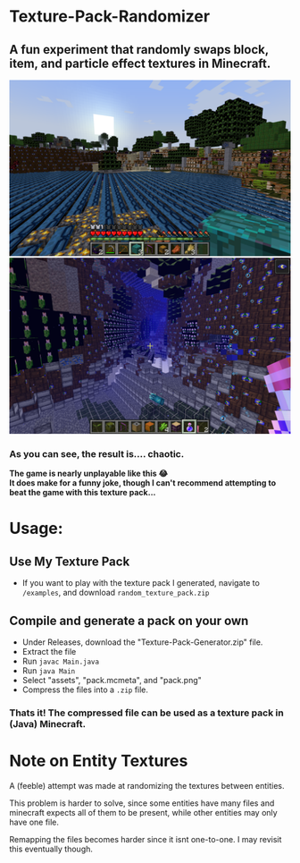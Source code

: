 # Texture-Pack-Randomizer
## A fun experiment that randomly swaps block, item, and particle effect textures in Minecraft.
![Example 1](https://github.com/Trevin-Small/Texture-Pack-Randomizer/blob/main/examples/wtf.png)
![Example 2](https://github.com/Trevin-Small/Texture-Pack-Randomizer/blob/main/examples/underwater.png)
### As you can see, the result is.... chaotic.
**The game is nearly unplayable like this 😂**  
**It does make for a funny joke, though I can't recommend attempting to beat the game with this texture pack...**


# Usage:
## Use My Texture Pack
- If you want to play with the texture pack I generated, navigate to ```/examples```, and download ```random_texture_pack.zip```
## Compile and generate a pack on your own
- Under Releases, download the "Texture-Pack-Generator.zip" file.
- Extract the file
- Run ```javac Main.java```
- Run ```java Main```
- Select "assets", "pack.mcmeta", and "pack.png"
- Compress the files into a ```.zip``` file.
### Thats it! The compressed file can be used as a texture pack in (Java) Minecraft.

# Note on Entity Textures
A (feeble) attempt was made at randomizing the textures between entities.  

This problem is harder to solve, since some entities have many files and minecraft
expects all of them to be present, while other entities may only have one file.  

Remapping the files becomes harder since it isnt one-to-one. I may revisit this eventually though.